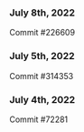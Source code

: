 ### July 8th, 2022

Commit #226609

### July 5th, 2022

Commit #314353


### July 4th, 2022

Commit #72281
